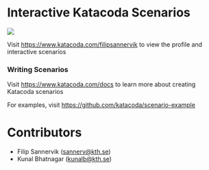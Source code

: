 # Interactive Katacoda Scenarios

[![](http://shields.katacoda.com/katacoda/filipsannervik/count.svg)](https://www.katacoda.com/filipsannervik "Get your profile on Katacoda.com")

Visit https://www.katacoda.com/filipsannervik to view the profile and interactive scenarios

### Writing Scenarios
Visit https://www.katacoda.com/docs to learn more about creating Katacoda scenarios

For examples, visit https://github.com/katacoda/scenario-example

# Contributors
* Filip Sannervik (sannerv@kth.se)
* Kunal Bhatnagar (kunalb@kth.se)
